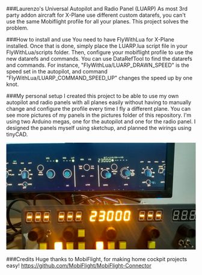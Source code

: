 ###Laurenzo's Universal Autopilot and Radio Panel (LUARP)
As most 3rd party addon aircraft for X-Plane use different custom datarefs, you can't use the same Mobiflight profile for all your planes.
This project solves the problem.

###How to install and use
You need to have FlyWithLua for X-Plane installed. Once that is done, simply place the LUARP.lua script file in your FlyWithLua/scripts folder. 
Then, configure your mobiflight profile to use the new datarefs and commands. You can use DataRefTool to find the datarefs and commands. 
For instance, "FlyWithLua/LUARP_DRAWN_SPEED" is the speed set in the autopilot, and command "FlyWithLua/LUARP_COMMAND_SPEED_UP" changes the speed up by one knot.

###My personal setup
I created this project to be able to use my own autopilot and radio panels with all planes easily without having to manually change and configure the profile every time I fly a different plane. You can see more pictures of my panels in the pictures folder of this repository. I'm using two Arduino megas, one for the autopilot and one for the radio panel. I designed the panels myself using sketchup, and planned the wirings using tinyCAD.

![Example](images/IMG_20230605_204505058_HDR.jpg)


###Credits
Huge thanks to MobiFlight, for making home cockpit projects easy! 
https://github.com/MobiFlight/MobiFlight-Connector
